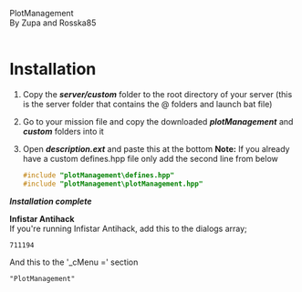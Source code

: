 PlotManagement<br>
By Zupa and Rosska85<br><br>

Installation
============

1. Copy the ***server/custom*** folder to the root directory of your server
	(this is the server folder that contains the @ folders and launch bat file)

1. Go to your mission file and copy the downloaded ***plotManagement*** and ***custom*** folders into it

1. Open ***description.ext*** and paste this at the bottom
**Note:** If you already have a custom defines.hpp file only add the second line from below

	~~~~c++
	#include "plotManagement\defines.hpp"
	#include "plotManagement\plotManagement.hpp"
	~~~~~

***Installation complete***<br>

**Infistar Antihack**<br>
If you're running Infistar Antihack, add this to the dialogs array;

	711194
	
And this to the '_cMenu =' section

	"PlotManagement"
